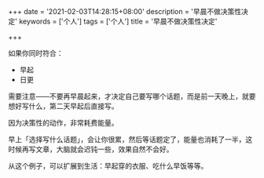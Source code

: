 +++
date = '2021-02-03T14:28:15+08:00'
description = '早晨不做决策性决定'
keywords = ['个人']
tags = ['个人']
title = '早晨不做决策性决定'

+++

如果你同时符合：

- 早起
- 日更

需要注意——不要再早晨起来，才决定自己要写哪个话题，而是前一天晚上，就要想好写什么，第二天早起后直接写。

因为决策性的动作，非常耗费能量。

早上「选择写什么话题」，会让你很累，然后等话题定了，能量也消耗了一半，这时候再写文章，大脑就会迟钝一些，效果自然不会好。

从这个例子，可以扩展到生活：早起穿的衣服、吃什么早饭等等。
